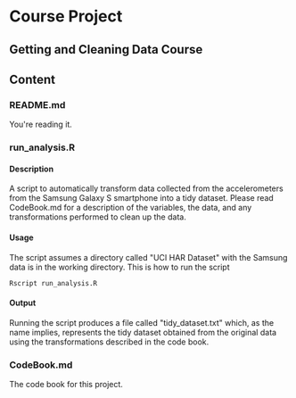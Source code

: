 # Course Project

## Getting and Cleaning Data Course

## Content

### README.md
You're reading it.

### run_analysis.R

#### Description

A script to automatically transform data collected from the accelerometers from the Samsung Galaxy S smartphone
into a tidy dataset. Please read CodeBook.md for a description of the variables, the data, and any transformations
performed to clean up the data.

#### Usage

The script assumes a directory called "UCI HAR Dataset" with the Samsung data is in the working directory. This is how
to run the script

```
Rscript run_analysis.R
```

#### Output
Running the script produces a file called "tidy_dataset.txt" which, as the name implies, represents the tidy dataset
obtained from the original data using the transformations described in the code book.

### CodeBook.md
The code book for this project.
